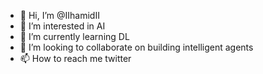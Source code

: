 - 👋 Hi, I’m @IIhamidII
- 👀 I’m interested in AI
- 🌱 I’m currently learning DL
- 💞️ I’m looking to collaborate on building intelligent agents
- 📫 How to reach me twitter

<!---
IIhamidII/IIhamidII is a ✨ special ✨ repository because its `README.md` (this file) appears on your GitHub profile.
You can click the Preview link to take a look at your changes.
--->
